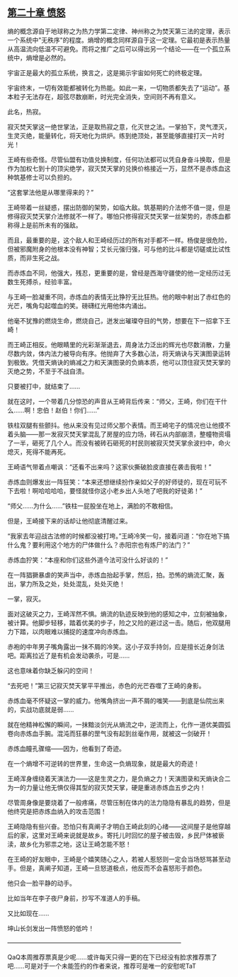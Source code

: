 ## [第二十章 愤怒](https://www.xxbiquge.com/11_11207/8821236.html)


  熵的概念源自于地球称之为热力学第二定律、神州称之为焚天第三法的定理，表示一个系统中"无秩序"的程度。熵增的概念同样源自于这一定理。它最初是表示热量从高温流向低温不可避免。而将之推广之后可以得出另一个结论——在一个孤立系统中，熵增是必然的。

  宇宙正是最大的孤立系统，换言之，这是揭示宇宙如何死亡的终极定理。

  宇宙终末，一切有效能都被转化为热能。如此一来，一切物质都失去了“运动”。基本粒子无法存在，超弦尽数崩断，时光完全消失，空间则不再有意义。

  此名，热寂。

  寂灭焚天掌这一绝世掌法，正是取热寂之意，化灭世之法。一掌拍下，灵气湮灭，生灵灭绝，能量转化，将天地化为烘炉。练到绝顶处，甚至能够直接打灭一片时光！

  王崎有些奇怪。尽管仙盟有功值兑换制度，任何功法都可以凭自身奋斗换取，但是作为加权七到十的顶尖绝学，寂灭焚天掌的兑换价格接近一万，显然不是赤炼血这种筑基修士可以负担的。

  “这套掌法他是从哪里得来的？”

  王崎带着一丝疑惑，摆出防御的架势，如临大敌。筑基期的介法修不值一提，但是修得寂灭焚天掌介法修就不一样了。哪怕只修得寂灭焚天掌一丝架势的，赤炼血都称得上是前所未有的强敌。

  而且，最重要的是，这个敌人和王崎经历过的所有对手都不一样。杨俊是很危险，但被邪魔附身的他根本没有神智；艾长元强归强，可与他的比斗都是切磋或比试性质，而非生死之战。

  而赤炼血不同，他强大，残忍，更重要的是，曾经是西海守疆使的他一定经历过无数生死搏杀，经验丰富。

  与王崎一脸凝重不同，赤炼血的表情无比狰狞无比狂热。他的眼中射出了赤红色的光芒，嘴角勾起噬血的笑。磅礴红光用他体内涌出。

  他毫不犹豫的燃烧生命，燃烧自己，迸发出璀璨夺目的气势，想要在下一招拿下王崎！

  而王崎正相反。他眼睛里的光彩渐渐退去，周身法力泛出的辉光也尽数消散，力量尽数内敛，体内法力被导向有序。他抛弃了大多数心法，将天熵诀与天演图录运转到极致。凭借天熵诀的熵减之力和天演图录的负熵本质，他可以顶住寂灭焚天掌的灭绝之势，不至于不战自溃。

  只要被打中，就结束了……

  就在这时，一个带着几分惊恐的声音从王崎背后传来：“师父，王崎，你们在干什么……啊！忠伯！赵伯！你们……”

  铁柱双腿有些颤抖。他从来没有见过师父那个表情。而王崎宅子的情况也让他摸不着头脑——那一发寂灭焚天掌混乱了房屋的应力场，砖石从内部崩溃，整幢物资塌了一半，砸死了几个人。而没有被砖石砸死的村民则被寂灭焚天掌余波扫中，命火熄灭，死得不能再死。

  王崎语气带着点嘲讽：“还看不出来吗？这家伙撕破脸皮直接在袭击我啦！”

  赤炼血则爆发出一阵狂笑：“本来还想继续扮作亲如父子的好师徒的，现在可玩不下去啦！啊哈哈哈哈，要怪就怪你这小老乡出人头地了吧我的好徒弟！”

  “师父……为什么……”铁柱一屁股坐在地上，满脸的不敢相信。

  但是，王崎接下来的话却让他彻底清醒过来。

  “我家去年迎战古法修的时候都没被打垮。”王崎冷笑一句，接着问道：“你在地下搞什么鬼？要利用这个地方的尸体做什么？赤阳宗也有炼尸的法门？”

  赤炼血狞笑：“本座和你们这些外道今法可没什么好谈的！”

  在一阵猖獗暴虐的笑声当中，赤炼血抬起手掌，然后，拍。恐怖的熵流汇聚，轰出，掌力所及之处，处处混乱，处处灭绝！

  一掌，寂灭。

  面对这破灭之力，王崎浑然不惧。熵流的轨迹反映到他的感知之中，立刻被抽象，被计算。他脚步轻移，踏着优美的步子，险之又险的避过这一击。随后，他双腿用力下踏，以肉眼难以捕捉的速度冲向赤炼血。

  赤袍的中年男子嘴角露出一抹不屑的冷笑。这小子双手持剑，应是擅长近身剑法吧。距离拉近了是有机会发动袭杀，可是……

  这也意味着你缺乏躲闪的空间！

  “去死吧！”第三记寂灭焚天掌平平推出，赤色的光芒吞噬了王崎的身影。

  赤炼血毫不怀疑这一掌的威力。他嘴角挤出一声不屑的嗤笑——到底是仙院出来的，实战功底就是弱……

  就在他精神松懈的瞬间，一抹黯淡剑光从熵流之中，逆流而上，化作一道优美圆弧卷向赤炼血手腕。混沌而狂暴的罡气没有起到丝毫作用，就被这一剑破开！

  赤炼血瞳孔骤缩——因为，他看到了奇迹。

  在一个熵增不可逆转的世界里，生命这一负熵现象，就是最大的奇迹！

  王崎浑身缠绕着天演法力——这是生灵之力，是负熵之力！天演图录和天熵诀合二为一的力量让他无惧仅得其型的寂灭焚天掌，硬是重进赤炼血五步之内！

  尽管周身像是要烧着了一般疼痛，尽管压制在体内的法力隐隐有暴乱的趋势，但是他终究是把赤炼血纳入的攻击范围！

  王崎隐隐有些兴奋。恐怕只有真阐子才明白王崎此刻的心绪——这间屋子是他穿越后的家，这里对王崎来说就是故乡。寄托儿时回忆的屋子被击毁，乡民尸体被亵渎，故乡化为邪祟之地，这让王崎怎能不怒！

  在王崎的好友眼中，王崎是个嬉笑随心之人，若被人惹怒则一定会当场怒骂甚至动手。但是，真阐子知道，王崎一旦怒道极点，他反而不会喜怒形于颜色。

  他只会一脸平静的动手。

  比如当年在李子夜尸身前，抄写不准道人的手稿。

  又比如现在……

  坤山长剑发出一阵愤怒的低吟！

  ————————————————————————————

  QaQ本周推荐票真是少呢……或许每天只得一更的在下已经没有脸求推荐票了吧……可是对于一个未能签约的作者来说，推荐可是唯一的安慰呢TaT

